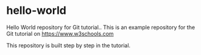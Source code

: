 # hello-world
Hello World repository for Git tutorial..
This is an example repository for the Git tutorial on https://www.w3schools.com

This repository is built step by step in the tutorial.
